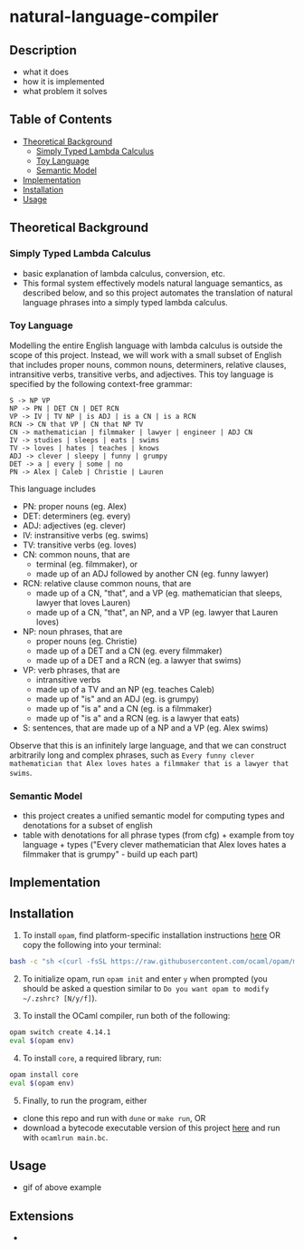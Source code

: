 # natural-language-compiler

## Description

- what it does
- how it is implemented
- what problem it solves

## Table of Contents
- [Theoretical Background](#theoretical-background)
    - [Simply Typed Lambda Calculus](#simply-typed-lambda-calculus)
    - [Toy Language](#toy-language)
    - [Semantic Model](#semantic-model)
- [Implementation](#implementation)
- [Installation](#installation)
- [Usage](#usage)

## Theoretical Background
### Simply Typed Lambda Calculus
- basic explanation of lambda calculus, conversion, etc.
- This formal system effectively models natural language semantics, as described below, and so this project automates the translation of natural language phrases into a simply typed lambda calculus.

### Toy Language
Modelling the entire English language with lambda calculus is outside the scope of this project. Instead, we will work with a small subset of English that includes proper nouns, common nouns, determiners, relative clauses, intransitive verbs, transitive verbs, and adjectives. This toy language is specified by the following context-free grammar:

```
S -> NP VP
NP -> PN | DET CN | DET RCN
VP -> IV | TV NP | is ADJ | is a CN | is a RCN
RCN -> CN that VP | CN that NP TV
CN -> mathematician | filmmaker | lawyer | engineer | ADJ CN
IV -> studies | sleeps | eats | swims
TV -> loves | hates | teaches | knows
ADJ -> clever | sleepy | funny | grumpy
DET -> a | every | some | no
PN -> Alex | Caleb | Christie | Lauren
```

This language includes
- PN: proper nouns (eg. Alex)
- DET: determiners (eg. every)
- ADJ: adjectives (eg. clever)
- IV: instransitive verbs (eg. swims)
- TV: transitive verbs (eg. loves)
- CN: common nouns, that are
    - terminal (eg. filmmaker), or
    - made up of an ADJ followed by another CN (eg. funny lawyer)
- RCN: relative clause common nouns, that are
    - made up of a CN, "that", and a VP (eg. mathematician that sleeps, lawyer that loves Lauren)
    - made up of a CN, "that", an NP, and a VP (eg. lawyer that Lauren loves)
- NP: noun phrases, that are
    - proper nouns (eg. Christie)
    - made up of a DET and a CN (eg. every filmmaker)
    - made up of a DET and a RCN (eg. a lawyer that swims)
- VP: verb phrases, that are
    - intransitive verbs
    - made up of a TV and an NP (eg. teaches Caleb)
    - made up of "is" and an ADJ (eg. is grumpy)
    - made up of "is a" and a CN (eg. is a filmmaker)
    - made up of "is a" and a RCN (eg. is a lawyer that eats)
- S: sentences, that are made up of a NP and a VP (eg. Alex swims)

Observe that this is an infinitely large language, and that we can construct arbitrarily long and complex phrases, such as `Every funny clever mathematician that Alex loves hates a filmmaker that is a lawyer that swims`.

### Semantic Model
- this project creates a unified semantic model for computing types and denotations for a subset of english
- table with denotations for all phrase types (from cfg) + example from toy language + types ("Every clever mathematician that Alex loves hates a filmmaker that is grumpy" - build up each part)

## Implementation

## Installation

1. To install `opam`, find platform-specific installation instructions [here](https://opam.ocaml.org/doc/Install.html) OR copy the following into your terminal:
```bash
bash -c "sh <(curl -fsSL https://raw.githubusercontent.com/ocaml/opam/master/shell/install.sh)"
```

2. To initialize opam, run `opam init` and enter `y` when prompted (you should be asked a question similar to `Do you want opam to modify ~/.zshrc? [N/y/f]`).

3. To install the OCaml compiler, run both of the following:
```bash
opam switch create 4.14.1
eval $(opam env)
```

4. To install `core`, a required library, run:
```bash
opam install core
eval $(opam env)
```

5. Finally, to run the program, either
- clone this repo and run with `dune` or `make run`, OR
- download a bytecode executable version of this project [here](https://drive.google.com/file/d/1RCSNvgDAjuDPD0fXjg9f8YGZG4jVjf88/view?usp=sharing) and run with `ocamlrun main.bc`.

## Usage

- gif of above example

## Extensions

- 
